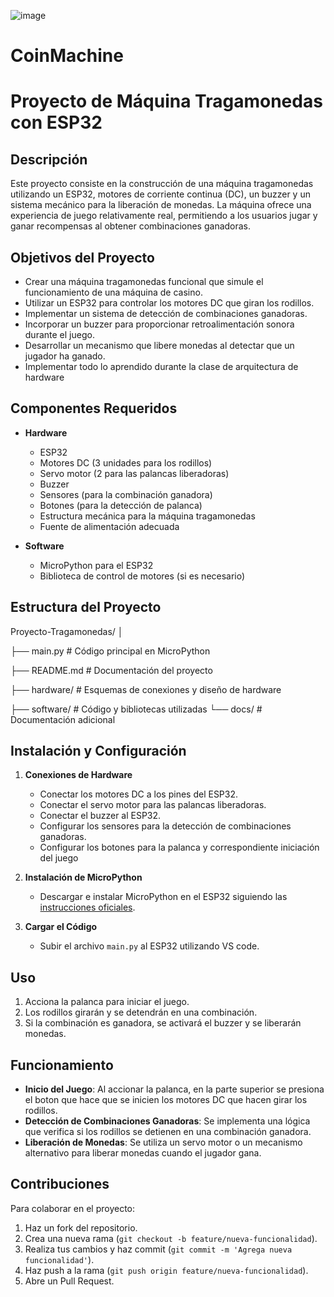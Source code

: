 ![image](https://github.com/user-attachments/assets/f6148103-c90e-4d33-b1af-90711e9c4935)

# CoinMachine

# Proyecto de Máquina Tragamonedas con ESP32

## Descripción

Este proyecto consiste en la construcción de una máquina tragamonedas utilizando un ESP32, motores de corriente continua (DC), un buzzer y un sistema mecánico para la liberación de monedas. La máquina ofrece una experiencia de juego relativamente real, permitiendo a los usuarios jugar y ganar recompensas al obtener combinaciones ganadoras.

## Objetivos del Proyecto

- Crear una máquina tragamonedas funcional que simule el funcionamiento de una máquina de casino.
- Utilizar un ESP32 para controlar los motores DC que giran los rodillos.
- Implementar un sistema de detección de combinaciones ganadoras.
- Incorporar un buzzer para proporcionar retroalimentación sonora durante el juego.
- Desarrollar un mecanismo que libere monedas al detectar que un jugador ha ganado.
- Implementar todo lo aprendido durante la clase de arquitectura de hardware

## Componentes Requeridos

- **Hardware**
  - ESP32
  - Motores DC (3 unidades para los rodillos)
  - Servo motor (2 para las palancas liberadoras)
  - Buzzer
  - Sensores (para la combinación ganadora)
  - Botones (para la detección de palanca)
  - Estructura mecánica para la máquina tragamonedas
  - Fuente de alimentación adecuada

- **Software**
  - MicroPython para el ESP32
  - Biblioteca de control de motores (si es necesario)

## Estructura del Proyecto

Proyecto-Tragamonedas/ │ 

├── main.py # Código principal en MicroPython 

├── README.md # Documentación del proyecto 

├── hardware/ # Esquemas de conexiones y diseño de hardware 

├── software/ # Código y bibliotecas utilizadas └── docs/ # Documentación adicional


## Instalación y Configuración

1. **Conexiones de Hardware**
   - Conectar los motores DC a los pines del ESP32.
   - Conectar el servo motor para las palancas liberadoras.
   - Conectar el buzzer al ESP32.
   - Configurar los sensores para la detección de combinaciones ganadoras.
   - Configurar los botones para la palanca y correspondiente iniciación del juego

2. **Instalación de MicroPython**
   - Descargar e instalar MicroPython en el ESP32 siguiendo las [instrucciones oficiales](https://docs.micropython.org/en/latest/esp32/tutorial/intro.html).

3. **Cargar el Código**
   - Subir el archivo `main.py` al ESP32 utilizando VS code.

## Uso

1. Acciona la palanca para iniciar el juego.
2. Los rodillos girarán y se detendrán en una combinación.
3. Si la combinación es ganadora, se activará el buzzer y se liberarán monedas.

## Funcionamiento

- **Inicio del Juego**: Al accionar la palanca, en la parte superior se presiona el boton que hace que se inicien los motores DC que hacen girar los rodillos.
- **Detección de Combinaciones Ganadoras**: Se implementa una lógica que verifica si los rodillos se detienen en una combinación ganadora.
- **Liberación de Monedas**: Se utiliza un servo motor o un mecanismo alternativo para liberar monedas cuando el jugador gana.

## Contribuciones

Para colaborar en el proyecto:

1. Haz un fork del repositorio.
2. Crea una nueva rama (`git checkout -b feature/nueva-funcionalidad`).
3. Realiza tus cambios y haz commit (`git commit -m 'Agrega nueva funcionalidad'`).
4. Haz push a la rama (`git push origin feature/nueva-funcionalidad`).
5. Abre un Pull Request.


